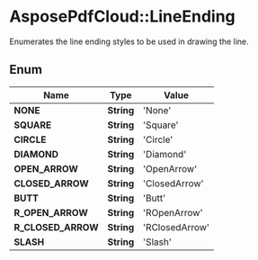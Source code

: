 # AsposePdfCloud::LineEnding
Enumerates the line ending styles to be used in drawing the line.

## Enum
Name | Type | Value
------------ | ------------- | -------------
**NONE** | **String** | 'None'
**SQUARE** | **String** | 'Square'
**CIRCLE** | **String** | 'Circle'
**DIAMOND** | **String** | 'Diamond'
**OPEN_ARROW** | **String** | 'OpenArrow'
**CLOSED_ARROW** | **String** | 'ClosedArrow'
**BUTT** | **String** | 'Butt'
**R_OPEN_ARROW** | **String** | 'ROpenArrow'
**R_CLOSED_ARROW** | **String** | 'RClosedArrow'
**SLASH** | **String** | 'Slash'



